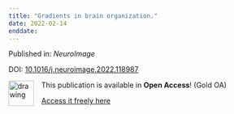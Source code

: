 ```yaml
---
title: "Gradients in brain organization."
date: 2022-02-14
enddate:
---
```


Published in: *NeuroImage*

DOI: [10.1016/j.neuroimage.2022.118987](https://doi.org/10.1016/j.neuroimage.2022.118987)

<img src="https://upload.wikimedia.org/wikipedia/commons/thumb/7/77/Open_Access_logo_PLoS_transparent.svg/800px-Open_Access_logo_PLoS_transparent.svg.png" alt="drawing" width="50" align="left"/> &nbsp;&nbsp;&nbsp;This publication is available in **Open Access**! (Gold OA)

&nbsp;&nbsp;&nbsp;[Access it freely here](https://doi.org/10.1016/j.neuroimage.2022.118987
)

